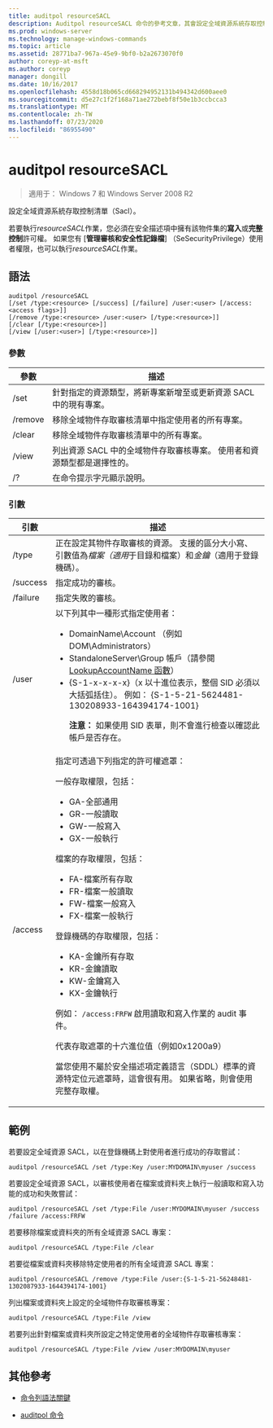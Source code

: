 ```yaml
---
title: auditpol resourceSACL
description: Auditpol resourceSACL 命令的參考文章，其會設定全域資源系統存取控制清單（Sacl）。
ms.prod: windows-server
ms.technology: manage-windows-commands
ms.topic: article
ms.assetid: 28771ba7-967a-45e9-9bf0-b2a2673070f0
author: coreyp-at-msft
ms.author: coreyp
manager: dongill
ms.date: 10/16/2017
ms.openlocfilehash: 4558d18b065cd668294952131b494342d600aee0
ms.sourcegitcommit: d5e27c1f2f168a71ae272bebf8f50e1b3ccbcca3
ms.translationtype: MT
ms.contentlocale: zh-TW
ms.lasthandoff: 07/23/2020
ms.locfileid: "86955490"
---
```

# <a name="auditpol-resourcesacl"></a>auditpol resourceSACL

> 適用于： Windows 7 和 Windows Server 2008 R2

設定全域資源系統存取控制清單（Sacl）。

若要執行*resourceSACL*作業，您必須在安全描述項中擁有該物件集的**寫入**或**完整控制**許可權。 如果您有 [**管理審核和安全性記錄檔**] （SeSecurityPrivilege）使用者權限，也可以執行*resourceSACL*作業。

## <a name="syntax"></a>語法

```
auditpol /resourceSACL
[/set /type:<resource> [/success] [/failure] /user:<user> [/access:<access flags>]]
[/remove /type:<resource> /user:<user> [/type:<resource>]]
[/clear [/type:<resource>]]
[/view [/user:<user>] [/type:<resource>]]
```

### <a name="parameters"></a>參數

| 參數 | 描述 |
| --------- | ----------- |
| /set | 針對指定的資源類型，將新專案新增至或更新資源 SACL 中的現有專案。 |
| /remove | 移除全域物件存取審核清單中指定使用者的所有專案。 |
| /clear | 移除全域物件存取審核清單中的所有專案。|
| /view | 列出資源 SACL 中的全域物件存取審核專案。 使用者和資源類型都是選擇性的。 |
| /? | 在命令提示字元顯示說明。 |

### <a name="arguments"></a>引數

| 引數 | 描述 |
| -------- | ----------- |
| /type | 正在設定其物件存取審核的資源。 支援的區分大小寫、引數值為*檔案（適用*于目錄和檔案）和*金鑰*（適用于登錄機碼）。 |
| /success | 指定成功的審核。 |
| /failure | 指定失敗的審核。 |
| /user | 以下列其中一種形式指定使用者：<ul><li> DomainName\Account （例如 DOM\Administrators）</li><li>StandaloneServer\Group 帳戶（請參閱[LookupAccountName 函數](/windows/win32/api/winbase/nf-winbase-lookupaccountnamea)）</li><li>{S-1-x-x-x-x}（x 以十進位表示，整個 SID 必須以大括弧括住）。 例如： {S-1-5-21-5624481-130208933-164394174-1001}<p>**注意：** 如果使用 SID 表單，則不會進行檢查以確認此帳戶是否存在。</li></ul> |
| /access | 指定可透過下列指定的許可權遮罩：<p>一般存取權限，包括：<ul><li>GA-全部通用</li><li>GR-一般讀取</li><li>GW-一般寫入</li><li>GX-一般執行</li></ul><p>檔案的存取權限，包括：<ul><li>FA-檔案所有存取</li><li>FR-檔案一般讀取</li><li>FW-檔案一般寫入</li><li>FX-檔案一般執行</li></ul><p>登錄機碼的存取權限，包括：<ul><li>KA-金鑰所有存取</li><li>KR-金鑰讀取</li><li>KW-金鑰寫入</li><li>KX-金鑰執行</li></ul><p>例如： `/access:FRFW` 啟用讀取和寫入作業的 audit 事件。<p>代表存取遮罩的十六進位值（例如0x1200a9）<p>當您使用不屬於安全描述項定義語言（SDDL）標準的資源特定位元遮罩時，這會很有用。 如果省略，則會使用完整存取權。 |

## <a name="examples"></a>範例

若要設定全域資源 SACL，以在登錄機碼上對使用者進行成功的存取嘗試：

```
auditpol /resourceSACL /set /type:Key /user:MYDOMAIN\myuser /success
```

若要設定全域資源 SACL，以審核使用者在檔案或資料夾上執行一般讀取和寫入功能的成功和失敗嘗試：

```
auditpol /resourceSACL /set /type:File /user:MYDOMAIN\myuser /success /failure /access:FRFW
```

若要移除檔案或資料夾的所有全域資源 SACL 專案：

```
auditpol /resourceSACL /type:File /clear
```

若要從檔案或資料夾移除特定使用者的所有全域資源 SACL 專案：

```
auditpol /resourceSACL /remove /type:File /user:{S-1-5-21-56248481-1302087933-1644394174-1001}
```

列出檔案或資料夾上設定的全域物件存取審核專案：

```
auditpol /resourceSACL /type:File /view
```

若要列出針對檔案或資料夾所設定之特定使用者的全域物件存取審核專案：

```
auditpol /resourceSACL /type:File /view /user:MYDOMAIN\myuser
```

## <a name="additional-references"></a>其他參考

- [命令列語法關鍵](command-line-syntax-key.md)

- [auditpol 命令](auditpol.md)
